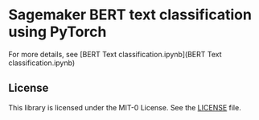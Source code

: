 # Sagemaker BERT text classification using PyTorch

For more details, see [BERT Text classification.ipynb](BERT Text classification.ipynb)

## License

This library is licensed under the MIT-0 License. See the [LICENSE](LICENSE) file.